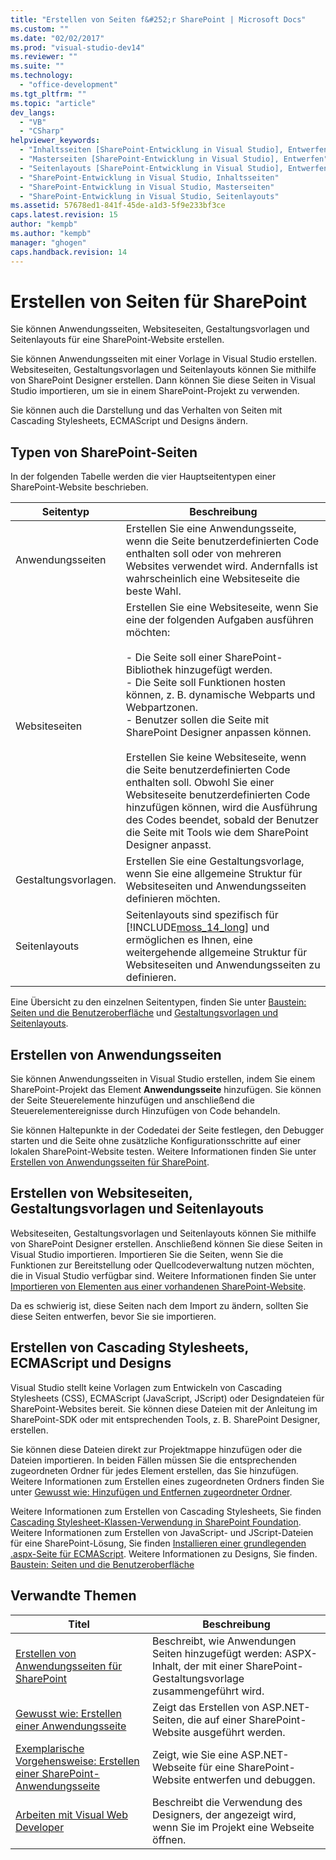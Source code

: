 ```yaml
---
title: "Erstellen von Seiten f&#252;r SharePoint | Microsoft Docs"
ms.custom: ""
ms.date: "02/02/2017"
ms.prod: "visual-studio-dev14"
ms.reviewer: ""
ms.suite: ""
ms.technology: 
  - "office-development"
ms.tgt_pltfrm: ""
ms.topic: "article"
dev_langs: 
  - "VB"
  - "CSharp"
helpviewer_keywords: 
  - "Inhaltsseiten [SharePoint-Entwicklung in Visual Studio], Entwerfen"
  - "Masterseiten [SharePoint-Entwicklung in Visual Studio], Entwerfen"
  - "Seitenlayouts [SharePoint-Entwicklung in Visual Studio], Entwerfen"
  - "SharePoint-Entwicklung in Visual Studio, Inhaltsseiten"
  - "SharePoint-Entwicklung in Visual Studio, Masterseiten"
  - "SharePoint-Entwicklung in Visual Studio, Seitenlayouts"
ms.assetid: 57678ed1-841f-45de-a1d3-5f9e233bf3ce
caps.latest.revision: 15
author: "kempb"
ms.author: "kempb"
manager: "ghogen"
caps.handback.revision: 14
---
```

# Erstellen von Seiten f&#252;r SharePoint
  Sie können Anwendungsseiten, Websiteseiten, Gestaltungsvorlagen und Seitenlayouts für eine SharePoint\-Website erstellen.  
  
 Sie können Anwendungsseiten mit einer Vorlage in Visual Studio erstellen.  Websiteseiten, Gestaltungsvorlagen und Seitenlayouts können Sie mithilfe von SharePoint Designer erstellen.  Dann können Sie diese Seiten in Visual Studio importieren, um sie in einem SharePoint\-Projekt zu verwenden.  
  
 Sie können auch die Darstellung und das Verhalten von Seiten mit Cascading Stylesheets, ECMAScript und Designs ändern.  
  
## Typen von SharePoint\-Seiten  
 In der folgenden Tabelle werden die vier Hauptseitentypen einer SharePoint\-Website beschrieben.  
  
|Seitentyp|**Beschreibung**|  
|---------------|----------------------|  
|Anwendungsseiten|Erstellen Sie eine Anwendungsseite, wenn die Seite benutzerdefinierten Code enthalten soll oder von mehreren Websites verwendet wird.  Andernfalls ist wahrscheinlich eine Websiteseite die beste Wahl.|  
|Websiteseiten|Erstellen Sie eine Websiteseite, wenn Sie eine der folgenden Aufgaben ausführen möchten:<br /><br /> -   Die Seite soll einer SharePoint\-Bibliothek hinzugefügt werden.<br />-   Die Seite soll Funktionen hosten können, z. B. dynamische Webparts und Webpartzonen.<br />-   Benutzer sollen die Seite mit SharePoint Designer anpassen können.<br /><br /> Erstellen Sie keine Websiteseite, wenn die Seite benutzerdefinierten Code enthalten soll.  Obwohl Sie einer Websiteseite benutzerdefinierten Code hinzufügen können, wird die Ausführung des Codes beendet, sobald der Benutzer die Seite mit Tools wie dem SharePoint Designer anpasst.|  
|Gestaltungsvorlagen.|Erstellen Sie eine Gestaltungsvorlage, wenn Sie eine allgemeine Struktur für Websiteseiten und Anwendungsseiten definieren möchten.|  
|Seitenlayouts|Seitenlayouts sind spezifisch für [!INCLUDE[moss_14_long](../sharepoint/includes/moss-14-long-md.md)] und ermöglichen es Ihnen, eine weitergehende allgemeine Struktur für Websiteseiten und Anwendungsseiten zu definieren.|  
  
 Eine Übersicht zu den einzelnen Seitentypen, finden Sie unter [Baustein: Seiten und die Benutzeroberfläche](http://go.microsoft.com/fwlink/?LinkID=182095) und [Gestaltungsvorlagen und Seitenlayouts](http://go.microsoft.com/fwlink/?LinkID=182096).  
  
## Erstellen von Anwendungsseiten  
 Sie können Anwendungsseiten in Visual Studio erstellen, indem Sie einem SharePoint\-Projekt das Element **Anwendungsseite** hinzufügen.  Sie können der Seite Steuerelemente hinzufügen und anschließend die Steuerelementereignisse durch Hinzufügen von Code behandeln.  
  
 Sie können Haltepunkte in der Codedatei der Seite festlegen, den Debugger starten und die Seite ohne zusätzliche Konfigurationsschritte auf einer lokalen SharePoint\-Website testen.  Weitere Informationen finden Sie unter [Erstellen von Anwendungsseiten für SharePoint](../sharepoint/creating-application-pages-for-sharepoint.md).  
  
## Erstellen von Websiteseiten, Gestaltungsvorlagen und Seitenlayouts  
 Websiteseiten, Gestaltungsvorlagen und Seitenlayouts können Sie mithilfe von SharePoint Designer erstellen.  Anschließend können Sie diese Seiten in Visual Studio importieren.  Importieren Sie die Seiten, wenn Sie die Funktionen zur Bereitstellung oder Quellcodeverwaltung nutzen möchten, die in Visual Studio verfügbar sind.  Weitere Informationen finden Sie unter [Importieren von Elementen aus einer vorhandenen SharePoint-Website](../sharepoint/importing-items-from-an-existing-sharepoint-site.md).  
  
 Da es schwierig ist, diese Seiten nach dem Import zu ändern, sollten Sie diese Seiten entwerfen, bevor Sie sie importieren.  
  
## Erstellen von Cascading Stylesheets, ECMAScript und Designs  
 Visual Studio stellt keine Vorlagen zum Entwickeln von Cascading Stylesheets \(CSS\), ECMAScript \(JavaScript, JScript\) oder Designdateien für SharePoint\-Websites bereit.  Sie können diese Dateien mit der Anleitung im SharePoint\-SDK oder mit entsprechenden Tools, z. B. SharePoint Designer, erstellen.  
  
 Sie können diese Dateien direkt zur Projektmappe hinzufügen oder die Dateien importieren.  In beiden Fällen müssen Sie die entsprechenden zugeordneten Ordner für jedes Element erstellen, das Sie hinzufügen.  Weitere Informationen zum Erstellen eines zugeordneten Ordners finden Sie unter [Gewusst wie: Hinzufügen und Entfernen zugeordneter Ordner](../sharepoint/how-to-add-and-remove-mapped-folders.md).  
  
 Weitere Informationen zum Erstellen von Cascading Stylesheets, Sie finden [Cascading Stylesheet\-Klassen\-Verwendung in SharePoint Foundation](http://go.microsoft.com/fwlink/?LinkID=182098).  Weitere Informationen zum Erstellen von JavaScript\- und JScript\-Dateien für eine SharePoint\-Lösung, Sie finden [Installieren einer grundlegenden .aspx\-Seite für ECMAScript](http://go.microsoft.com/fwlink/?LinkID=182099).  Weitere Informationen zu Designs, Sie finden. [Baustein: Seiten und die Benutzeroberfläche](http://go.microsoft.com/fwlink/?LinkID=182095)  
  
## Verwandte Themen  
  
|Titel|**Beschreibung**|  
|-----------|----------------------|  
|[Erstellen von Anwendungsseiten für SharePoint](../sharepoint/creating-application-pages-for-sharepoint.md)|Beschreibt, wie Anwendungen Seiten hinzugefügt werden: ASPX\-Inhalt, der mit einer SharePoint\-Gestaltungsvorlage zusammengeführt wird.|  
|[Gewusst wie: Erstellen einer Anwendungsseite](../sharepoint/how-to-create-an-application-page.md)|Zeigt das Erstellen von ASP.NET\-Seiten, die auf einer SharePoint\-Website ausgeführt werden.|  
|[Exemplarische Vorgehensweise: Erstellen einer SharePoint-Anwendungsseite](../sharepoint/walkthrough-creating-a-sharepoint-application-page.md)|Zeigt, wie Sie eine ASP.NET\-Webseite für eine SharePoint\-Website entwerfen und debuggen.|  
|[Arbeiten mit Visual Web Developer](http://msdn.microsoft.com/de-de/9c31f93b-c8fb-4599-9b14-6194ec8c7539)|Beschreibt die Verwendung des Designers, der angezeigt wird, wenn Sie im Projekt eine Webseite öffnen.|  
  
  